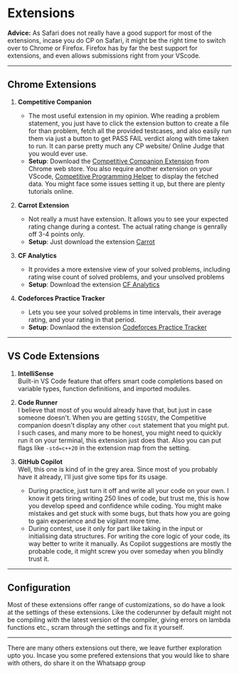 # Extensions

**Advice:** As Safari does not really have a good support for most of the extensions, incase you do CP on Safari, it might be the right time to switch over to Chrome or Firefox. Firefox has by far the best support for extensions, and even allows submissions right from your VScode.

---

## Chrome Extensions

1. **Competitive Companion**  
   - The most useful extension in my opinion. Whe reading a problem statement, you just have to click the extension button to create a file for than problem, fetch all the provided testcases, and also easily run them via just a button to get PASS FAIL verdict along with time taken to run. It can parse pretty much any CP website/ Online Judge that you would ever use.
   - **Setup**: Download the [Competitive Companion Extension](https://chromewebstore.google.com/detail/cjnmckjndlpiamhfimnnjmnckgghkjbl?utm_source=item-share-cb) from Chrome web store. You also require another extension on your VScode, [Competitive Programming Helper](https://marketplace.visualstudio.com/items?itemName=DivyanshuAgrawal.competitive-programming-helper) to display the fetched data. You might face some issues setting it up, but there are plenty tutorials online.
2. **Carrot Extension**  
   - Not really a must have extension. It allows you to see your expected rating change during a contest. The actual rating change is genrally off 3-4 points only.  
   - **Setup**: Just download the extension [Carrot](https://chromewebstore.google.com/detail/gakohpplicjdhhfllilcjpfildodfnnn?utm_source=item-share-cb)

3. **CF Analytics**  
   - It provides a more extensive view of your solved problems, including rating wise count of solved problems, and your unsolved problems  
   - **Setup**: Download the extension [CF Analytics](https://chromewebstore.google.com/detail/hhljbjodjdbjbggddjaidojnlmaobcpo?utm_source=item-share-cb)

4. **Codeforces Practice Tracker**  
   - Lets you see your solved problems in time intervals, their average rating, and your rating in that period.  
   - **Setup**: Downlaod the extension [Codeforces Practice Tracker](https://chromewebstore.google.com/detail/cnahgdhboflcnojgmeehhhfeoojifonm?utm_source=item-share-cb)
---

## VS Code Extensions

1. **IntelliSense**  
    Built-in VS Code feature that offers smart code completions based on variable types, function definitions, and imported modules.  

1. **Code Runner**  
    I believe that most of you would already have that, but just in case someone doesn't. When you are getting ```SIGSEV```, the Competitive companion doesn't display any other ```cout``` statement that you might put. I such cases, and many more to be honest, you might need to quickly run it on your terminal, this extension just does that. Also you can put flags like ```-std=c++20``` in the extension map from the setting. 
2. **GitHub Copilot**  
    Well, this one is kind of in the grey area. Since most of you probably have it already, I'll just give some tips for its usage.
     - During practice, just turn it off and write all your code on your own. I know it gets tiring writing 250 lines of code, but trust me, this is how you develop speed and confidence while coding. You might make mistakes and get stuck with some bugs, but thats how you are going to gain experience and be vigilant more time.
     - During contest, use it only for part like taking in the input or initialising data structures. For writing the core logic of your code, its way better to write it manually. As Copilot suggestions are mostly the probable code, it might screw you over someday when you blindly trust it.
---

## Configuration

Most of these extensions offer range of customizations, so do have a look at the settings of these extensions. Like the coderunner by default might not be compiling with the latest version of the compiler, giving errors on lambda functions etc., scram through the settings and fix it yourself.

---

There are many others extensions out there, we leave further exploration upto you. Incase you some prefered extensions that you would like to share with others, do share it on the Whatsapp group
